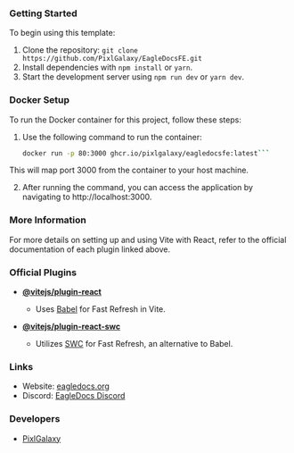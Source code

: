 ### Getting Started

To begin using this template:
1. Clone the repository:
   `git clone https://github.com/PixlGalaxy/EagleDocsFE.git`
2. Install dependencies with `npm install` or `yarn`.
3. Start the development server using `npm run dev` or `yarn dev`.

### Docker Setup

To run the Docker container for this project, follow these steps:

1. Use the following command to run the container:
   ```bash
   docker run -p 80:3000 ghcr.io/pixlgalaxy/eagledocsfe:latest```

This will map port 3000 from the container to your host machine.

2. After running the command, you can access the application by navigating to http://localhost:3000.

### More Information

For more details on setting up and using Vite with React, refer to the official documentation of each plugin linked above.

### Official Plugins

- **[@vitejs/plugin-react](https://github.com/vitejs/vite-plugin-react/blob/main/packages/plugin-react/README.md)**
  - Uses [Babel](https://babeljs.io/) for Fast Refresh in Vite.

- **[@vitejs/plugin-react-swc](https://github.com/vitejs/vite-plugin-react-swc)**
  - Utilizes [SWC](https://swc.rs/) for Fast Refresh, an alternative to Babel.

### Links

- Website: [eagledocs.org](https://eagledocs.org)
- Discord: [EagleDocs Discord](https://discord.gg/4RuUjT2jNv)

### Developers 
- [PixlGalaxy](https://github.com/PixlGalaxy)
